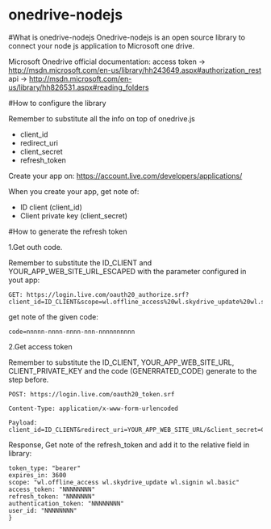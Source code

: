 # onedrive-nodejs

#What is onedrive-nodejs
Onedrive-nodejs is an open source library to connect your node js application to Microsoft one drive.

Microsoft Onedrive official documentation:
access token   -> http://msdn.microsoft.com/en-us/library/hh243649.aspx#authorization_rest
api -> http://msdn.microsoft.com/en-us/library/hh826531.aspx#reading_folders

#How to configure the library

Remember to substitute all the info on top of onedrive.js 

- client_id
- redirect_uri
- client_secret
- refresh_token

Create your app on:
https://account.live.com/developers/applications/

When you create your app, get note of:
- ID client (client_id)
- Client private key (client_secret)

#How to generate the refresh token

1.Get outh code.

Remember to substitute the ID_CLIENT and YOUR_APP_WEB_SITE_URL_ESCAPED with the parameter configured in yout app:

```
GET: https://login.live.com/oauth20_authorize.srf?client_id=ID_CLIENT&scope=wl.offline_access%20wl.skydrive_update%20wl.signin%20wl.basic&response_type=code&redirect_uri=YOUR_APP_WEB_SITE_URL_ESCAPED
```

get note of the given code:

```
code=nnnnn-nnnn-nnnn-nnn-nnnnnnnnnn
```

2.Get access token 

Remember to substitute the ID_CLIENT, YOUR_APP_WEB_SITE_URL, CLIENT_PRIVATE_KEY and the code (GENERRATED_CODE) generate to the step before.

```
POST: https://login.live.com/oauth20_token.srf

Content-Type: application/x-www-form-urlencoded 

Payload: client_id=ID_CLIENT&redirect_uri=YOUR_APP_WEB_SITE_URL/&client_secret=CLIENT_PRIVATE_KEY&code=GENERRATED_CODE&grant_type=authorization_code
```

Response, Get note of the refresh_token and add it to the relative field in library: 

```
token_type: "bearer"
expires_in: 3600
scope: "wl.offline_access wl.skydrive_update wl.signin wl.basic"
access_token: "NNNNNNNN"
refresh_token: "NNNNNNN"
authentication_token: "NNNNNNNN"
user_id: "NNNNNNNN"
}
```
